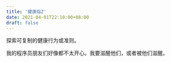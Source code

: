 ```yaml
---
title: '健康指Z'
date: 2021-04-01T22:10:00+08:00
draft: false
---
```


探索可复制的健康行为或准则。

我的程序员朋友们好像都不太开心。我要滋醒他们，或者被他们滋醒。

